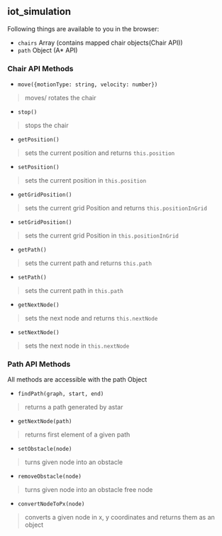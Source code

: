 ## iot_simulation

Following things are available to you in the browser:

- `chairs` Array (contains mapped chair objects(Chair API))
- `path` Object (A* API)

### Chair API Methods

- `move({motionType: string, velocity: number})`
> moves/ rotates the chair

- `stop()`
> stops the chair

- `getPosition()`
> sets the current position and returns `this.position`

- `setPosition()`
> sets the current position in `this.position`

- `getGridPosition()`
> sets the current grid Position and returns `this.positionInGrid`

- `setGridPosition()`
> sets the current grid Position in `this.positionInGrid`

- `getPath()`
> sets the current path and returns `this.path`

- `setPath()`
> sets the current path in `this.path`

- `getNextNode()`
> sets the next node and returns `this.nextNode`

- `setNextNode()`
> sets the next node in `this.nextNode`

### Path API Methods
All methods are accessible with the path Object

- `findPath(graph, start, end)`
> returns a path generated by astar

- `getNextNode(path)`
> returns first element of a given path

- `setObstacle(node)`
> turns given node into an obstacle

- `removeObstacle(node)`
> turns given node into an obstacle free node

- `convertNodeToPx(node)`
> converts a given node in x, y coordinates and returns them as an object
